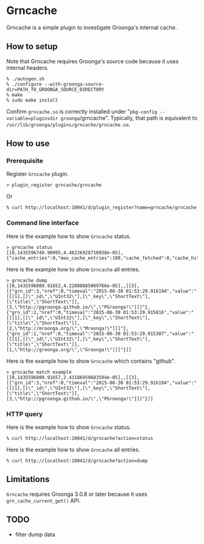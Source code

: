 # Grncache

Grncache is a simple plugin to investigate Groonga's internal cache.

## How to setup

Note that Grncache requires Groonga's source code because it uses internal headers.

```
% ./autogen.sh
% ./configure --with-groonga-source-dir=PATH_TO_GROONGA_SOURCE_DIRECTORY
% make
% sudo make install
```

Confirm `grncache.so` is correctly installed under "`pkg-config --variable=pluginsdir groonga`/grncache". Typically, that path is equivalent to `/usr/lib/groonga/plugins/grncache/grncache.so`.

## How to use

### Prerequisite

Register `Grncache` plugin.

```
> plugin_register grncache/grncache
```

Or

```
% curl http://localhost:10041/d/plugin_register?name=grncache/grncache
```

### Command line interface

Here is the example how to show `Grncache` status.

```
> grncache status
[[0,1435596749.90995,4.48226928710938e-05],{"cache_entries":0,"max_cache_entries":100,"cache_fetched":0,"cache_hit":0,"cache_hit_rate":0.0}]
```

Here is the example how to show `Grncache` all entries.

```
> grncache dump
[[0,1435596809.91652,4.22000885009766e-05],,[[3],[{"grn_id":3,"nref":0,"timeval":"2015-06-30 01:53:29.916194","value":"[[[1],[[\"_id\",\"UInt32\"],[\"_key\",\"ShortText\"],[\"title\",\"ShortText\"]],[3,\"http://pgroonga.github.io/\",\"PGroonga!\"]]]"},{"grn_id":2,"nref":0,"timeval":"2015-06-30 01:53:29.915816","value":"[[[1],[[\"_id\",\"UInt32\"],[\"_key\",\"ShortText\"],[\"title\",\"ShortText\"]],[2,\"http://mroonga.org/\",\"Mroonga!\"]]]"},{"grn_id":1,"nref":0,"timeval":"2015-06-30 01:53:29.915307","value":"[[[1],[[\"_id\",\"UInt32\"],[\"_key\",\"ShortText\"],[\"title\",\"ShortText\"]],[1,\"http://groonga.org/\",\"Groonga!\"]]]"}]]
```

Here is the example how to show `Grncache` which contains "github".

```
> grncache match example
[[0,1435596809.91657,2.43186950683594e-05],,[[3],[{"grn_id":3,"nref":0,"timeval":"2015-06-30 01:53:29.916194","value":"[[[1],[[\"_id\",\"UInt32\"],[\"_key\",\"ShortText\"],[\"title\",\"ShortText\"]],[3,\"http://pgroonga.github.io/\",\"PGroonga!\"]]]"}]]
```

### HTTP query

Here is the example how to show `Grncache` status.

```
% curl http://localhost:10041/d/grncache?action=status
```

Here is the example how to show `Grncache` all entries.

```
% curl http://localhost:10041/d/grncache?action=dump
```

## Limitations

`Grncache` requires Groonga 3.0.8 or later because it uses `grn_cache_current_get()` API.

## TODO

* filter dump data
